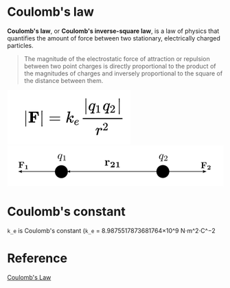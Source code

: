 # Coulomb's law

**Coulomb's law**, or **Coulomb's inverse-square law**, is a law of physics that quantifies the amount of force between two stationary, electrically charged particles.

> The magnitude of the electrostatic force of attraction or repulsion between two point charges is directly proportional to the product of the magnitudes of charges and inversely proportional to the square of the distance between them.

![](images/Untitled-b6f0c282-3a09-4912-a90e-45e2b50327a2.png)
![](images/Untitled-33182e06-2c8f-418a-bace-c7a2d561ea76.png)
# Coulomb's constant

`k_e` is Coulomb's constant (`k_e` = 8.9875517873681764×10^9 N⋅m^2⋅C^−2

# Reference

[Coulomb's Law](https://www.khanacademy.org/video/coulombs-law)